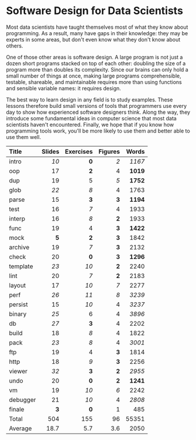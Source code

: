 # Software Design for Data Scientists

Most data scientists have taught themselves most of what they know
about programming.  As a result, many have gaps in their knowledge:
they may be experts in some areas, but don't even know what they don't
know about others.

One of those other areas is software design.  A large program is not
just a dozen short programs stacked on top of each other: doubling the
size of a program more than doubles its complexity.  Since our brains
can only hold a small number of things at once, making large programs
comprehensible, testable, shareable, and maintainable requires more
than using functions and sensible variable names: it requires design.

The best way to learn design in any field is to study examples.  These
lessons therefore build small versions of tools that programmers use
every day to show how experienced software designers think.  Along the
way, they introduce some fundamental ideas in computer science that
most data scientists haven't encountered.  Finally, we hope that if
you know how programming tools work, you'll be more likely to use them
and better able to use them well.

| Title    | Slides | Exercises | Figures |    Words |
|:---------|-------:|----------:|--------:|---------:|
| intro    |   *10* |     **0** |     *2* |   *1167* |
| oop      |     17 |     **2** |       4 | **1019** |
| dup      |     19 |         5 |     *5* | **1752** |
| glob     |   *22* |       *8* |       4 |     1763 |
| parse    |     15 |     **3** |   **3** | **1194** |
| test     |     16 |       *7* |       4 |     1933 |
| interp   |     16 |       *8* |   **2** |     1933 |
| func     |     19 |         4 |   **3** | **1422** |
| mock     |  **5** |     **2** |   **3** |     1842 |
| archive  |     19 |       *7* |   **3** |     2132 |
| check    |     20 |     **0** |   **3** | **1296** |
| template |   *23* |      *10* |   **2** |     2240 |
| lint     |     20 |       *7* |   **2** |     2183 |
| layout   |     17 |      *10* |     *7* |     2277 |
| perf     |   *26* |      *11* |     *8* |   *3239* |
| persist  |     15 |      *10* |       4 |   *3237* |
| binary   |   *25* |         6 |       4 |   *3896* |
| db       |   *27* |     **3** |       4 |     2202 |
| build    |     18 |       *8* |       4 |     1822 |
| pack     |   *23* |       *8* |       4 |   *3001* |
| ftp      |     19 |         4 |   **3** |     1814 |
| http     |     18 |       *9* |   **3** |     2256 |
| viewer   |   *32* |     **3** |   **2** |   *2955* |
| undo     |     20 |     **0** |   **2** | **1241** |
| vm       |     19 |      *10* |     *6* |     2242 |
| debugger |     21 |      *10* |       4 |   *2808* |
| finale   |  **3** |     **0** |       1 |      485 |
| Total    |    504 |       155 |      96 |    55351 |
| Average  |   18.7 |       5.7 |     3.6 |     2050 |
